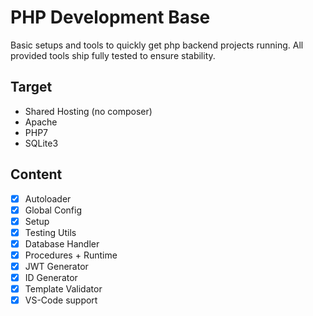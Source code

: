 # PHP Development Base

Basic setups and tools to quickly get php backend projects running.
All provided tools ship fully tested to ensure stability.

## Target

- Shared Hosting (no composer)
- Apache
- PHP7
- SQLite3

## Content

- [x] Autoloader
- [x] Global Config
- [x] Setup
- [x] Testing Utils
- [x] Database Handler
- [x] Procedures + Runtime
- [x] JWT Generator
- [x] ID Generator
- [x] Template Validator
- [x] VS-Code support
